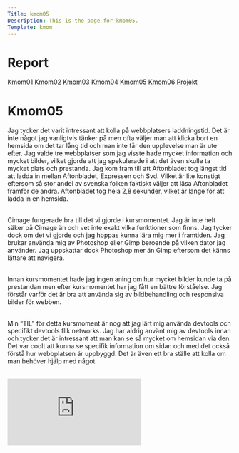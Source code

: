 ```yaml
---
Title: kmom05
Description: This is the page for kmom05.
Template: kmom
---
```


Report
==========================
<div class="container-report">
<div class="kmom-report report">
    <a class="kmom-a" href="kmom01">Kmom01</a>
    <a class="kmom-a" href="kmom02">Kmom02</a>
    <a class="kmom-a" href="kmom03">Kmom03</a>
    <a class="kmom-a" href="kmom04">Kmom04</a>
    <a class="kmom-a" href="kmom05">Kmom05</a>
    <a class="kmom-a" href="kmom06">Kmom06</a>
    <a class="kmom-a" href="kmom10">Projekt</a>
</div>
<div class="kmom-report text">
    <h1>Kmom05</h1>
Jag tycker det varit intressant att kolla på webbplatsers laddningstid. Det är inte något jag vanligtvis tänker på men ofta väljer man att klicka bort en hemsida om det tar lång tid och man inte får den upplevelse man är ute efter. Jag valde tre webbplatser som jag visste hade mycket information och mycket bilder, vilket gjorde att jag spekulerade i att det även skulle ta mycket plats och prestanda. Jag kom fram till att Aftonbladet tog längst tid att ladda in mellan Aftonbladet, Expressen och Svd. Vilket är lite konstigt eftersom så stor andel av svenska folken faktiskt väljer att läsa Aftonbladet framför de andra. Aftonbladet tog hela 2,8 sekunder, vilket är länge för att ladda in en hemsida. <br><br>

Cimage fungerade bra till det vi gjorde i kursmomentet. Jag är inte helt säker på Cimage än och vet inte exakt vilka funktioner som finns. Jag tycker dock om det vi gjorde och jag hoppas kunna lära mig mer i framtiden. Jag brukar använda mig av Photoshop eller Gimp beroende på vilken dator jag använder. Jag uppskattar dock Photoshop mer än Gimp eftersom det känns lättare att navigera.<br><br>

Innan kursmomentet hade jag ingen aning om hur mycket bilder kunde ta på prestandan men efter kursmomentet har jag fått en bättre förståelse. Jag förstår varför det är bra att använda sig av bildbehandling och responsiva bilder för webben.<br><br>

Min “TIL” för detta kursmoment är nog att jag lärt mig använda devtools och specifikt devtools flik networks. Jag har aldrig använt mig av devtools innan och tycker det är intressant att man kan se så mycket om hemsidan via den. Det var coolt att kunna se specifik information om sidan och med det också förstå hur webbplatsen är uppbyggd. Det är även ett bra ställe att kolla om man behöver hjälp med något.<br><br>

</div>
</div>
<div class="embed-container">
    <iframe title="youtube-video" src="https://www.youtube.com/embed/YO__alwymYQ" frameborder="0" allowfullscreen aria-hidden="true"></iframe>
</div>
